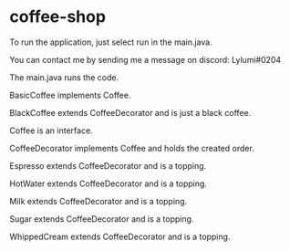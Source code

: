 # coffee-shop

To run the application, just select run in the main.java.

You can contact me by sending me a message on discord: Lylumi#0204

The main.java runs the code.

BasicCoffee implements Coffee.

BlackCoffee extends CoffeeDecorator and is just a black coffee.

Coffee is an interface.

CoffeeDecorator implements Coffee and holds the created order.

Espresso extends CoffeeDecorator and is a topping.

HotWater extends CoffeeDecorator and is a topping.

Milk extends CoffeeDecorator and is a topping.

Sugar extends CoffeeDecorator and is a topping.

WhippedCream extends CoffeeDecorator and is a topping.
